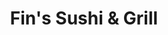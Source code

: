 ---
layout: place
title: "Fin's Sushi & Grill"
permalink: /massachusetts/brighton/fin-s-sushi-grill.html
stateAbbr: MA
stateName: Massachusetts
cityName: Brighton
place_id: ChIJN0-HelF444kRohdHRSj45jg
photos:
  - name: >-
      places/ChIJN0-HelF444kRohdHRSj45jg/photos/AeeoHcLT15NjQ2W8wLtfYfNtduwrQ5BuGvCpUwFalOJjRsTO9qiZmoInH9GFSfD5e4qpJjx67LDT2lByph3_vDWZ4e8iSgIjvmzSy9HocR9H6fHArMV-Ha3S59euq3dIVyW9X9r6VztvQDuoxp89gISiy-2IRjT3L3NwovihrT0aBhT9yie3x3rCH1mgjUj7yHlhHuH-cEoOw_Wmh3O_Bq_OSMXkRzHLJRP-AJXY-7C4K1jBK89wh_-HTcFhjiLlYs5gDqI0KLfxiyTzH54p3SFTM1yKUaiZ0-Ue5kYZ7qnYkMi8N6tybchsJVBYOZlPctadBUm8tk6ac3BHPZgtO9LtNrE8GbqxreOjfzRSsyKG8ipQe9yD0ofY87ELRiejK8ugvOsFFHancNxGoPQ_pHPIXNCGgtzRe3haEXTgxi1eJBJil3uY
    widthPx: 2048
    heightPx: 1365
    authorAttributions:
      - displayName: Ken Chan
        uri: https://maps.google.com/maps/contrib/112932429701840269697
        photoUri: >-
          https://lh3.googleusercontent.com/a/ACg8ocKYNPPs5w9SbCGSeXLSJ6ysIo08WXaWvppQwLwpNoX_dmdmLA=s100-p-k-no-mo
    flagContentUri: >-
      https://www.google.com/local/imagery/report/?cb_client=maps_api_places.places_api&image_key=!1e10!2sCIHM0ogKEICAgIC4tJPm8wE&hl=en-US
    googleMapsUri: >-
      https://www.google.com/maps/place//data=!3m4!1e2!3m2!1sCIHM0ogKEICAgIC4tJPm8wE!2e10!4m2!3m1!1s0x89e378517a874f37:0x38e6f828454717a2
  - name: >-
      places/ChIJN0-HelF444kRohdHRSj45jg/photos/AeeoHcLFFJLjVzdQTKiwC47ce_SJqdDxKstaJpDt7-KTwBtOLQA4KzRwmDl57qyiaAE3h0-I-QHe9GdId2MKReNT0AMf-G3X0Ww4tcsxn52mdIh7kCeV5tVTNCYXK-uKCE2fpfk8cF-FCeNfZfKQ5MlYaMfEThTUigp1hcIVTYe5_es8e3LVT7JGwlSUBx4df_9e-Aob8Wj6y3urnPKvZrORKlEGT3sX2Avh8EH6Dv0Rqs-hG9BESt3tpzLJboYdFd8R3fw5XPE-q9iYF6TXJojuXlDIMMS9TcL-cvK-IRea7gDsFV91l_WKxnkjt8pJ4MAXSdYsni3B8NTQVvdokuwVV6m_1SNiu2fRfpd_DZU_sYFj-yJnsAJIceD4cjzxk5hSSKLq2jIJyXdWPLBDkwGe222Y0VmgAVNTIdgoBnjsE3cVhA
    widthPx: 4032
    heightPx: 3024
    authorAttributions:
      - displayName: SooWan Jang
        uri: https://maps.google.com/maps/contrib/110723398511236936015
        photoUri: >-
          https://lh3.googleusercontent.com/a-/ALV-UjVCu0NQe4onxz85lptfk_Lhcy4c25DhOKZk-ixmM7vtw_oL8LU=s100-p-k-no-mo
    flagContentUri: >-
      https://www.google.com/local/imagery/report/?cb_client=maps_api_places.places_api&image_key=!1e10!2sCIHM0ogKEICAgIC4-rz1DQ&hl=en-US
    googleMapsUri: >-
      https://www.google.com/maps/place//data=!3m4!1e2!3m2!1sCIHM0ogKEICAgIC4-rz1DQ!2e10!4m2!3m1!1s0x89e378517a874f37:0x38e6f828454717a2
  - name: >-
      places/ChIJN0-HelF444kRohdHRSj45jg/photos/AeeoHcIaUPW0j67CjB5RKd5grh_Yg0shhzXuDfG5j-wFDFyaBb3SnAz86PtOJlbVTpSCBzGFpZmxA0gLC8kruN8mEETn-AybJATdNa3WPkd2SSUETvHoid719NVssHnUrcVyAvTMoVtBpZLNBQ4ElpSo5dxdZgC1C_gf3rtYbW4mqjMsBgjioPh68WEShSrfsHLRDEJ4gCpr8jQXZWxzR5NlJfcmeCUJcay3Y_ItFii-J6FNvqWebd_p5YIHVcAn-cfQ5wA0w0MriViP0ZEgwfBp45mjY--oubW6JUd6TKnQOMtu1vCjGhaC_L22eSWxxzx9Gagz5TlAgJxB8iHP-Ru_hDDKrazfttZ-oA1lqasl_g2VanZagfpbNj5POGd63jeC4CyWVx0FzO8ii05WNCmwadGFCY1gAvhJADLPWVdBldZ7lw
    widthPx: 4032
    heightPx: 3024
    authorAttributions:
      - displayName: Reno Lucas
        uri: https://maps.google.com/maps/contrib/109771342955484273993
        photoUri: >-
          https://lh3.googleusercontent.com/a-/ALV-UjXJKphcapRY_psh7DG-3JJyc4h-mBNPf9WI-IXJ8-KBqZdQgWUlbQ=s100-p-k-no-mo
    flagContentUri: >-
      https://www.google.com/local/imagery/report/?cb_client=maps_api_places.places_api&image_key=!1e10!2sCIHM0ogKEICAgIDVz7O8Yw&hl=en-US
    googleMapsUri: >-
      https://www.google.com/maps/place//data=!3m4!1e2!3m2!1sCIHM0ogKEICAgIDVz7O8Yw!2e10!4m2!3m1!1s0x89e378517a874f37:0x38e6f828454717a2
  - name: >-
      places/ChIJN0-HelF444kRohdHRSj45jg/photos/AeeoHcLZAvct7HeWZvmAhPb_Uj-3nnnLcFIJUTpaVcZ7nbopU_JF6Rx1W09Ju_okMUADSg908lNAZyYQGa21pMyOF8Mt3QUKZf6gSBX8eIDJFk_HoeOBml51sxSLnZHthlHGWYu6FgBzhWBvIGPJdSySMtXqH08Fi5ZP2-E1VLVplcJy7p1piksfn2deBGXHbSESHCtB_9HBNPdNkDkgvpyWN-8FHe5QaFY1QTArAP-FJNyLQvkt_jpkPKotePEcuDfgXZpBDn5osJ9evsOYUjnDMDpYSdqUFKUAwHPfnATS1wyrUwUusFwqtqyzQIHGfvwYKGliK-9S1CohKPS-WB1jDr0d3JPpLo21-OBBx5I6XHLwQbvtH-kM7ElkCu_XWdogUVYiwt6Lov7Z1rEdsoXGcljbZqo15DmqUvZ-rrXMQ0u2b6Hu
    widthPx: 4032
    heightPx: 3024
    authorAttributions:
      - displayName: SooWan Jang
        uri: https://maps.google.com/maps/contrib/110723398511236936015
        photoUri: >-
          https://lh3.googleusercontent.com/a-/ALV-UjVCu0NQe4onxz85lptfk_Lhcy4c25DhOKZk-ixmM7vtw_oL8LU=s100-p-k-no-mo
    flagContentUri: >-
      https://www.google.com/local/imagery/report/?cb_client=maps_api_places.places_api&image_key=!1e10!2sCIHM0ogKEICAgIC0uaL3jAE&hl=en-US
    googleMapsUri: >-
      https://www.google.com/maps/place//data=!3m4!1e2!3m2!1sCIHM0ogKEICAgIC0uaL3jAE!2e10!4m2!3m1!1s0x89e378517a874f37:0x38e6f828454717a2
  - name: >-
      places/ChIJN0-HelF444kRohdHRSj45jg/photos/AeeoHcLuyxK9uH_7A70tcxnf2MdOmzNjO5U5fvk9WFeM1eYPmq89vDv5ffVkj1mTDPdI3VufJFyQqEOR0IFkK5U3nzDjgO2ue7z6GLnHJjAHrf8bhvg-530_5gBpamYafitZy_YL-3bP31kQWFiWXGzIlt31j0DTemptKNwF5Ep5Q4GauC2z-1Wz8uT8T9sHqCZLF_vtKUKzutOfVRCbMuR9-68nI81o8qZ75tTB7-vQWSdWTkw_zbteC35MktZQvioac3Jna9t8ivSeEFa_5yeNKM6rZEnizRPQw2EF6R42n6ZDR__Az_t14LGr_kZX9OvurSorysWKpPEV74etStabCqEnurSfXEB275dZ0GxbDj11HHB-nVrF-hbLc8ZnBPB032Ke-xr2akjvjWJ1ew8c2kMAPug3JS0eVSlI1ooTAXqxCg8
    widthPx: 4048
    heightPx: 3036
    authorAttributions:
      - displayName: Chi-Sun Chan
        uri: https://maps.google.com/maps/contrib/105813662638139164262
        photoUri: >-
          https://lh3.googleusercontent.com/a-/ALV-UjWdU3YqNFkyLwbz7Y2KuNhg_gmWD__Eq3TafakmevCMeD1LeBnw2g=s100-p-k-no-mo
    flagContentUri: >-
      https://www.google.com/local/imagery/report/?cb_client=maps_api_places.places_api&image_key=!1e10!2sCIHM0ogKEICAgIDE4fzM4AE&hl=en-US
    googleMapsUri: >-
      https://www.google.com/maps/place//data=!3m4!1e2!3m2!1sCIHM0ogKEICAgIDE4fzM4AE!2e10!4m2!3m1!1s0x89e378517a874f37:0x38e6f828454717a2
  - name: >-
      places/ChIJN0-HelF444kRohdHRSj45jg/photos/AeeoHcLsZff4hx8gnm88J4OYKabwol3WGf7Mo7IVr8VRgjCP5sZKA4KcDJugv3PsWyVvPZKQRqBri_YlPrLgqGEXj6BARaaDlzeiF3fJAgqluiwmmngN29zVYMEx7-1Z_mTfcZpYmijNaxWWmBPoh58AuqpGBZE6xd8ac1eTvKWJmZFuawZ5yvPe5M5zMXZOINK9HtdvHOIs52Pe_2OR6d__fmqOCkUsTd4D4MI1peWtc0szxOtam_sYUZqY-TI1eUyCnauycGidKxzQ0Vs776rgktI3Niv3HEUAPgTskD9GDBXp_ecYB0qp81-rBwOIOYV2dlYQvLhCKtIxGSqT0gHZU73xrW_iiURonczukBlF2GY_8DzOmchFamgJiHgwR-gJuOOKz_JUlY02EtSQN0P1qm_n_50jR32G2xjB1q2jHGY
    widthPx: 4032
    heightPx: 3024
    authorAttributions:
      - displayName: Alexey Ozerov
        uri: https://maps.google.com/maps/contrib/108842079590300018056
        photoUri: >-
          https://lh3.googleusercontent.com/a/ACg8ocJp1QHLnnih0LUXSUZmU9S1jk8_uw-fgHhSPWDjsyf4lRwOBA=s100-p-k-no-mo
    flagContentUri: >-
      https://www.google.com/local/imagery/report/?cb_client=maps_api_places.places_api&image_key=!1e10!2sCIHM0ogKEICAgIDEqoyGFA&hl=en-US
    googleMapsUri: >-
      https://www.google.com/maps/place//data=!3m4!1e2!3m2!1sCIHM0ogKEICAgIDEqoyGFA!2e10!4m2!3m1!1s0x89e378517a874f37:0x38e6f828454717a2
  - name: >-
      places/ChIJN0-HelF444kRohdHRSj45jg/photos/AeeoHcKMQHF2Je106t9QKpaX5vh9jd0cR4he9WTTBsAPudeT_jeNvTHB2xaw3sinfyGhyK1Za3Ka2E4kN5vxQBAv17UbXXG5Q2vNSI5NnuMNVNDpTvNgur7JK-phYg_GauTHvX8gpIGtkkerdb5-BuT1nCnDQbqaMQaCpwyoq49ffKC0J1j8-W7Z9G2QDwqL7__kpO1EbbrWUnhRExYnTKfcKdVuZvR7OIoB0Ibxcov3zmR4x79ArsdJHUhQskV44B6MiWbUhBrbaDUdA-96yNCvPT3JXPL8tfhrHJQhDKOYao7v8v5oTqkM66p-HNStFnJEtQN4HQcXdyL_KoEV3PLNyfLV0A006u1WFxYxBFec4AVTi0WkfMRzhAy1GqbJw2bZh4CluH3tXxsxs3-OiXcY92NE5s1zVjEya4etmIJrzglTCG4
    widthPx: 4032
    heightPx: 2272
    authorAttributions:
      - displayName: Scott V
        uri: https://maps.google.com/maps/contrib/100955241394367663057
        photoUri: >-
          https://lh3.googleusercontent.com/a-/ALV-UjXkU7uUV6JoOAvMv5MZjwUc95-D6Mc1Ftr5hmh-gsVhwBs5jwQV9w=s100-p-k-no-mo
    flagContentUri: >-
      https://www.google.com/local/imagery/report/?cb_client=maps_api_places.places_api&image_key=!1e10!2sCIHM0ogKEICAgIC06-aJ7AE&hl=en-US
    googleMapsUri: >-
      https://www.google.com/maps/place//data=!3m4!1e2!3m2!1sCIHM0ogKEICAgIC06-aJ7AE!2e10!4m2!3m1!1s0x89e378517a874f37:0x38e6f828454717a2
  - name: >-
      places/ChIJN0-HelF444kRohdHRSj45jg/photos/AeeoHcLLqPS__HP2zqL62ovmBIPX2KytLHRHmmYidtd06Bg71yDbkhEhxdN-gedVbVAc6oLTLLy8z4ReScZhP_-TypAPkf31t7PAkpIMhz5YXmqaXbfdlq7EJ2B7dmiZCLXrTEdB3eN0FVxR3XcI4A7LDnkfTFFZx-g9taHRNy76BRyc4lvcCQR7ohOpve2W8V3iAm62grF9-xVTFcYQDYVouVnqs7vTojBqlmb0JuNmrwAtFu29edpp8Sx7l1KRN1PzleJdij92fNMXL8BfLZj3Wz1CGoh1tRPyuYF3lgw977YILUFQLraBk0zR12Wq042BlM4JCRkPnH40IeqbRiQR8oJ1-1e9sSMAKnAXVCS-3c-A4wvgE0Yx68vsz2KmOaKxzZUDaHqLmRKA2puMeJPmb0iQsW6Mz9GjZK3MkXjcf6QFKsnx
    widthPx: 2048
    heightPx: 1365
    authorAttributions:
      - displayName: ZAGAT
        uri: https://maps.google.com/maps/contrib/104111246635874032234
        photoUri: >-
          https://lh3.googleusercontent.com/a-/ALV-UjXZq0qbuEUgw9Eir03vnSBDb6s8og_ZDry88dsmOfjvT2fB7jll_A=s100-p-k-no-mo
    flagContentUri: >-
      https://www.google.com/local/imagery/report/?cb_client=maps_api_places.places_api&image_key=!1e10!2sCIHM0ogKEICAgID8kobNjAE&hl=en-US
    googleMapsUri: >-
      https://www.google.com/maps/place//data=!3m4!1e2!3m2!1sCIHM0ogKEICAgID8kobNjAE!2e10!4m2!3m1!1s0x89e378517a874f37:0x38e6f828454717a2
  - name: >-
      places/ChIJN0-HelF444kRohdHRSj45jg/photos/AeeoHcK28ALtPQQNl3v1dq5s8zHjM1hQDGMJ-3j6dlBMSXmHC4ioAcviE6XZIrDw_k7jfaWnrEeTEURw7JR_ogH1bxCHZYtZJWdsVcFbrLvIWGN2DWyaX2Bhi8Uk--TQ1mgHGZe9qCVTtpZztlkFHuVfVJrkp6J9z5r35Impo68_mdVorbvWGUKf-uiD1W2Tj8DU1aeVlF53MrzY8AO1pesj3aYRAM9O2hFz2W0w86bbXNv_QweQRX6kfOgmciZ7WyhsASnKCphjBzHVi2KPucG0euH--csEcGfzapbUbk4pRrvAHG2VEwUAuOtF6nWdlX57o2kEZ-f6RwW0Gl3vo3chelKJ0dIJlapL8Pu9oWIG_5VORa849pWQ-iE6017WxJI5AP07WDyXmQp64rID1wILmGmRrgkU20pluDwE4eqiYM4eWg
    widthPx: 3024
    heightPx: 4032
    authorAttributions:
      - displayName: Jessica DellAquila
        uri: https://maps.google.com/maps/contrib/108349837894460443435
        photoUri: >-
          https://lh3.googleusercontent.com/a-/ALV-UjVuo6sQnwPxmMwwKD5NEOEHTLmugS6EmixjhTbpNvJRagJ6CL8U=s100-p-k-no-mo
    flagContentUri: >-
      https://www.google.com/local/imagery/report/?cb_client=maps_api_places.places_api&image_key=!1e10!2sCIHM0ogKEICAgICpncu4Tg&hl=en-US
    googleMapsUri: >-
      https://www.google.com/maps/place//data=!3m4!1e2!3m2!1sCIHM0ogKEICAgICpncu4Tg!2e10!4m2!3m1!1s0x89e378517a874f37:0x38e6f828454717a2
  - name: >-
      places/ChIJN0-HelF444kRohdHRSj45jg/photos/AeeoHcJpkEMunQqLT9aDo42WcYwW_fFvlBA1vTnArCpb7C0aZyOC5tLxM3lsrki7GgXck3wsOkf29nXLkmvlbAnUlkQiYl3peoXJpYi7PCelOXT4rFpnNL0vjJMnL9mhGVtCxAwSKqAnEkfz0SVsmCDU1UtV4eBNxi6vth7Fian9wRLwJduUT27sFmDcyaHqj0h8K467K8y19nMRi46wWMOrcrGFV7c4cHkz4IxneRuBH1WHnOD15j3cznvHzLla5DbjoXC-L8TuZFJcqZEM183alE2pAYK44IRPKOJEb5uJb3LOdDnyrsIi-ZlU0Y6zfgfnYLe9KJJ8PeqAetAfxpHQygfqq1ootEB2ETc_nlv-Zlo3EM7sJXXpEZbUxqBF_XYSZ9LW0I2r_1e-HXRXi6IB2thCn56vmak8DpLTa4L5Y_MPFLcT
    widthPx: 2700
    heightPx: 4800
    authorAttributions:
      - displayName: Kelly Garfield
        uri: https://maps.google.com/maps/contrib/104113904009534600415
        photoUri: >-
          https://lh3.googleusercontent.com/a/ACg8ocLbG5DrO3_No1sQ3lL_KIFyyoezrAnbnXXZMaBChEc4-11O8A=s100-p-k-no-mo
    flagContentUri: >-
      https://www.google.com/local/imagery/report/?cb_client=maps_api_places.places_api&image_key=!1e10!2sCIHM0ogKEICAgID40LPMowE&hl=en-US
    googleMapsUri: >-
      https://www.google.com/maps/place//data=!3m4!1e2!3m2!1sCIHM0ogKEICAgID40LPMowE!2e10!4m2!3m1!1s0x89e378517a874f37:0x38e6f828454717a2
address: 354 Chestnut Hill Ave, Brighton, MA 02135, USA
street: 354 Chestnut Hill Ave
city: Brighton
state: MA
zip: '02135'
country: USA
neighborhood: Brighton
latitude: '42.336894'
longitude: '-71.151548'
accessibility_options:
  wheelchairAccessibleEntrance: true
  wheelchairAccessibleRestroom: true
  wheelchairAccessibleSeating: true
business_status: OPERATIONAL
name: Fin's Sushi & Grill
google_maps_links:
  directionsUri: >-
    https://www.google.com/maps/dir//''/data=!4m7!4m6!1m1!4e2!1m2!1m1!1s0x89e378517a874f37:0x38e6f828454717a2!3e0
  placeUri: https://maps.google.com/?cid=4100237362612082594
  writeAReviewUri: >-
    https://www.google.com/maps/place//data=!4m3!3m2!1s0x89e378517a874f37:0x38e6f828454717a2!12e1
  reviewsUri: >-
    https://www.google.com/maps/place//data=!4m4!3m3!1s0x89e378517a874f37:0x38e6f828454717a2!9m1!1b1
  photosUri: >-
    https://www.google.com/maps/place//data=!4m3!3m2!1s0x89e378517a874f37:0x38e6f828454717a2!10e5
primary_type: Japanese Restaurant
opening_hours:
  regular: null
  current: null
secondary_opening_hours:
  regular:
    weekdayDescriptions: null
    type: null
  current:
    weekdayDescriptions: null
    type: null
phone: (617) 731-0018
price_level: PRICE_LEVEL_MODERATE
price_range: $20 &ndash; $30
rating: '4.1'
rating_count: 182
website: http://www.finsboston.com/
description: null
reviews: null
parking_options: null
payment_options: null
allow_dogs: null
curbside_pickup: null
delivery: null
dine_in: null
good_for_children: null
good_for_groups: null
good_for_sports: null
live_music: null
menu_for_children: null
outdoor_seating: null
reservable: null
restroom: null
serves_beer: null
serves_breakfast: null
serves_brunch: null
serves_cocktails: null
serves_coffee: null
serves_dinner: null
serves_dessert: null
serves_lunch: null
serves_vegetarian_food: null
serves_wine: null
takeout: null

---